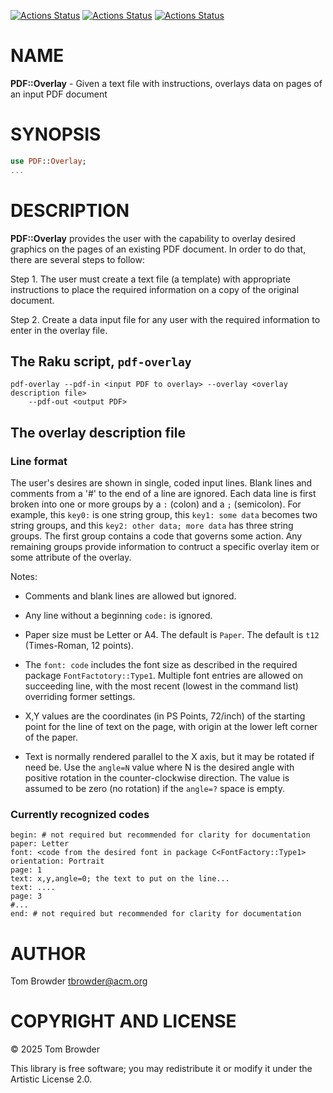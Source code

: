 [![Actions Status](https://github.com/tbrowder/PDF-Overlay/actions/workflows/linux.yml/badge.svg)](https://github.com/tbrowder/PDF-Overlay/actions) [![Actions Status](https://github.com/tbrowder/PDF-Overlay/actions/workflows/macos.yml/badge.svg)](https://github.com/tbrowder/PDF-Overlay/actions) [![Actions Status](https://github.com/tbrowder/PDF-Overlay/actions/workflows/windows.yml/badge.svg)](https://github.com/tbrowder/PDF-Overlay/actions)

NAME
====

**PDF::Overlay** - Given a text file with instructions, overlays data on pages of an input PDF document

SYNOPSIS
========

```raku
use PDF::Overlay;
...
```

DESCRIPTION
===========

**PDF::Overlay** provides the user with the capability to overlay desired graphics on the pages of an existing PDF document. In order to do that, there are several steps to follow:

Step 1. The user must create a text file (a template) with appropriate instructions to place the required information on a copy of the original document.

Step 2. Create a data input file for any user with the required information to enter in the overlay file.

The Raku script, `pdf-overlay`
------------------------------

    pdf-overlay --pdf-in <input PDF to overlay> --overlay <overlay description file> 
        --pdf-out <output PDF>

The overlay description file
----------------------------

### Line format

The user's desires are shown in single, coded input lines. Blank lines and comments from a '#' to the end of a line are ignored. Each data line is first broken into one or more groups by a `:` (colon) and a `;` (semicolon). For example, this `key0:` is one string group, this `key1: some data` becomes two string groups, and this `key2: other data; more data` has three string groups. The first group contains a code that governs some action. Any remaining groups provide information to contruct a specific overlay item or some attribute of the overlay. 

Notes:

  * Comments and blank lines are allowed but ignored.

  * Any line without a beginning `code:` is ignored.

  * Paper size must be Letter or A4. The default is `Paper`. The default is `t12` (Times-Roman, 12 points).

  * The `font: code` includes the font size as described in the required package `FontFactotory::Type1`. Multiple font entries are allowed on succeeding line, with the most recent (lowest in the command list) overriding former settings.

  * X,Y values are the coordinates (in PS Points, 72/inch) of the starting point for the line of text on the page, with origin at the lower left corner of the paper. 

  * Text is normally rendered parallel to the X axis, but it may be rotated if need be. Use the `angle=N` value where N is the desired angle with positive rotation in the counter-clockwise direction. The value is assumed to be zero (no rotation) if the `angle=?` space is empty.

### Currently recognized codes

    begin: # not required but recommended for clarity for documentation
    paper: Letter
    font: <code from the desired font in package C<FontFactory::Type1>
    orientation: Portrait
    page: 1
    text: x,y,angle=0; the text to put on the line...
    text: ....
    page: 3
    #...
    end: # not required but recommended for clarity for documentation

AUTHOR
======

Tom Browder <tbrowder@acm.org>

COPYRIGHT AND LICENSE
=====================

© 2025 Tom Browder

This library is free software; you may redistribute it or modify it under the Artistic License 2.0.

